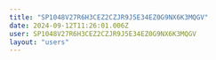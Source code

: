 ```yaml
---
title: "SP1048V27R6H3CEZ2CZJR9J5E34EZ0G9NX6K3MQGV"
date: 2024-09-12T11:26:01.006Z
user: SP1048V27R6H3CEZ2CZJR9J5E34EZ0G9NX6K3MQGV
layout: "users"
---
```

    